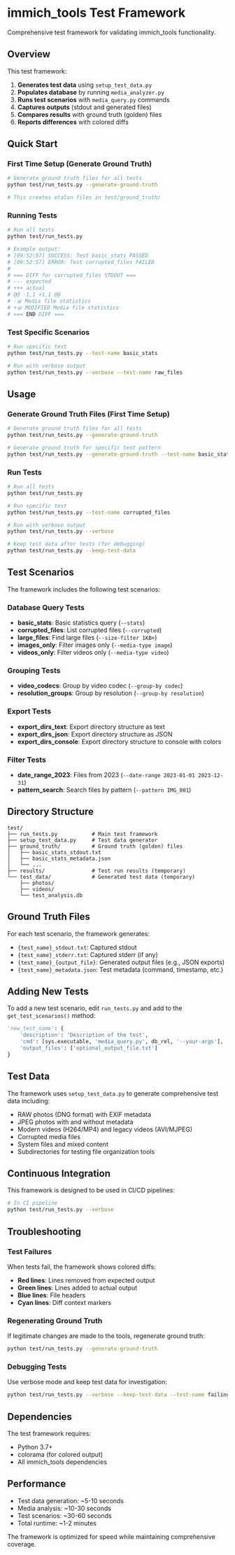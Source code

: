 # immich_tools Test Framework

Comprehensive test framework for validating immich_tools functionality.

## Overview

This test framework:
1. **Generates test data** using `setup_test_data.py`
2. **Populates database** by running `media_analyzer.py`
3. **Runs test scenarios** with `media_query.py` commands
4. **Captures outputs** (stdout and generated files)
5. **Compares results** with ground truth (golden) files
6. **Reports differences** with colored diffs

## Quick Start

### First Time Setup (Generate Ground Truth)

```bash
# Generate ground truth files for all tests
python test/run_tests.py --generate-ground-truth

# This creates etalon files in test/ground_truth/
```

### Running Tests

```bash
# Run all tests
python test/run_tests.py

# Example output:
# [09:52:57] SUCCESS: Test basic_stats PASSED
# [09:52:57] ERROR: Test corrupted_files FAILED
# 
# === DIFF for corrupted_files STDOUT ===
# --- expected
# +++ actual
# @@ -1,1 +1,1 @@
# -📊 Media file statistics
# +📊 MODIFIED Media file statistics
# === END DIFF ===
```

### Test Specific Scenarios

```bash
# Run specific test
python test/run_tests.py --test-name basic_stats

# Run with verbose output
python test/run_tests.py --verbose --test-name raw_files
```

## Usage

### Generate Ground Truth Files (First Time Setup)

```bash
# Generate ground truth files for all tests
python test/run_tests.py --generate-ground-truth

# Generate ground truth for specific test pattern
python test/run_tests.py --generate-ground-truth --test-name basic_stats
```

### Run Tests

```bash
# Run all tests
python test/run_tests.py

# Run specific test
python test/run_tests.py --test-name corrupted_files

# Run with verbose output
python test/run_tests.py --verbose

# Keep test data after tests (for debugging)
python test/run_tests.py --keep-test-data
```

## Test Scenarios

The framework includes the following test scenarios:

### Database Query Tests
- **basic_stats**: Basic statistics query (`--stats`)
- **corrupted_files**: List corrupted files (`--corrupted`)
- **large_files**: Find large files (`--size-filter 1KB+`)
- **images_only**: Filter images only (`--media-type image`)
- **videos_only**: Filter videos only (`--media-type video`)

### Grouping Tests
- **video_codecs**: Group by video codec (`--group-by codec`)
- **resolution_groups**: Group by resolution (`--group-by resolution`)

### Export Tests
- **export_dirs_text**: Export directory structure as text
- **export_dirs_json**: Export directory structure as JSON
- **export_dirs_console**: Export directory structure to console with colors

### Filter Tests
- **date_range_2023**: Files from 2023 (`--date-range 2023-01-01 2023-12-31`)
- **pattern_search**: Search files by pattern (`--pattern IMG_001`)

## Directory Structure

```
test/
├── run_tests.py           # Main test framework
├── setup_test_data.py     # Test data generator
├── ground_truth/          # Ground truth (golden) files
│   ├── basic_stats_stdout.txt
│   ├── basic_stats_metadata.json
│   └── ...
├── results/               # Test run results (temporary)
└── test_data/             # Generated test data (temporary)
    ├── photos/
    ├── videos/
    └── test_analysis.db
```

## Ground Truth Files

For each test scenario, the framework generates:
- `{test_name}_stdout.txt`: Captured stdout
- `{test_name}_stderr.txt`: Captured stderr (if any)
- `{test_name}_{output_file}`: Generated output files (e.g., JSON exports)
- `{test_name}_metadata.json`: Test metadata (command, timestamp, etc.)

## Adding New Tests

To add a new test scenario, edit `run_tests.py` and add to the `get_test_scenarios()` method:

```python
'new_test_name': {
    'description': 'Description of the test',
    'cmd': [sys.executable, 'media_query.py', db_rel, '--your-args'],
    'output_files': ['optional_output_file.txt']
}
```

## Test Data

The framework uses `setup_test_data.py` to generate comprehensive test data including:
- RAW photos (DNG format) with EXIF metadata
- JPEG photos with and without metadata
- Modern videos (H264/MP4) and legacy videos (AVI/MJPEG)
- Corrupted media files
- System files and mixed content
- Subdirectories for testing file organization tools

## Continuous Integration

This framework is designed to be used in CI/CD pipelines:

```bash
# In CI pipeline
python test/run_tests.py --verbose
```

## Troubleshooting

### Test Failures

When tests fail, the framework shows colored diffs:
- **Red lines**: Lines removed from expected output
- **Green lines**: Lines added to actual output
- **Blue lines**: File headers
- **Cyan lines**: Diff context markers

### Regenerating Ground Truth

If legitimate changes are made to the tools, regenerate ground truth:

```bash
python test/run_tests.py --generate-ground-truth
```

### Debugging Tests

Use verbose mode and keep test data for investigation:

```bash
python test/run_tests.py --verbose --keep-test-data --test-name failing_test
```

## Dependencies

The test framework requires:
- Python 3.7+
- colorama (for colored output)
- All immich_tools dependencies

## Performance

- Test data generation: ~5-10 seconds
- Media analysis: ~10-30 seconds  
- Test scenarios: ~30-60 seconds
- Total runtime: ~1-2 minutes

The framework is optimized for speed while maintaining comprehensive coverage.